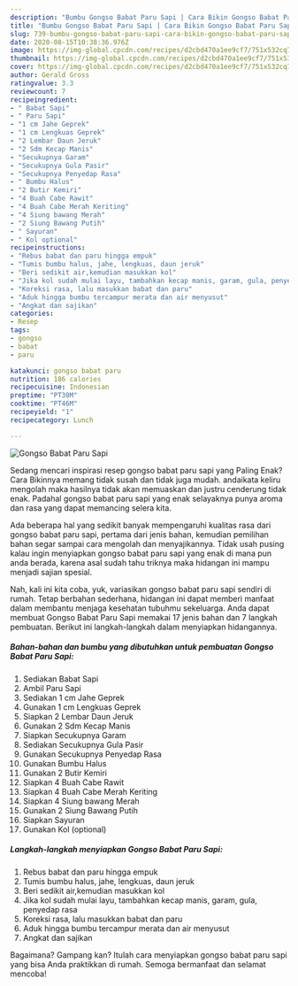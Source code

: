 ```yaml
---
description: "Bumbu Gongso Babat Paru Sapi | Cara Bikin Gongso Babat Paru Sapi Yang Lezat Sekali"
title: "Bumbu Gongso Babat Paru Sapi | Cara Bikin Gongso Babat Paru Sapi Yang Lezat Sekali"
slug: 739-bumbu-gongso-babat-paru-sapi-cara-bikin-gongso-babat-paru-sapi-yang-lezat-sekali
date: 2020-08-15T10:38:36.976Z
image: https://img-global.cpcdn.com/recipes/d2cbd470a1ee9cf7/751x532cq70/gongso-babat-paru-sapi-foto-resep-utama.jpg
thumbnail: https://img-global.cpcdn.com/recipes/d2cbd470a1ee9cf7/751x532cq70/gongso-babat-paru-sapi-foto-resep-utama.jpg
cover: https://img-global.cpcdn.com/recipes/d2cbd470a1ee9cf7/751x532cq70/gongso-babat-paru-sapi-foto-resep-utama.jpg
author: Gerald Gross
ratingvalue: 3.3
reviewcount: 7
recipeingredient:
- " Babat Sapi"
- " Paru Sapi"
- "1 cm Jahe Geprek"
- "1 cm Lengkuas Geprek"
- "2 Lembar Daun Jeruk"
- "2 Sdm Kecap Manis"
- "Secukupnya Garam"
- "Secukupnya Gula Pasir"
- "Secukupnya Penyedap Rasa"
- " Bumbu Halus"
- "2 Butir Kemiri"
- "4 Buah Cabe Rawit"
- "4 Buah Cabe Merah Keriting"
- "4 Siung bawang Merah"
- "2 Siung Bawang Putih"
- " Sayuran"
- " Kol optional"
recipeinstructions:
- "Rebus babat dan paru hingga empuk"
- "Tumis bumbu halus, jahe, lengkuas, daun jeruk"
- "Beri sedikit air,kemudian masukkan kol"
- "Jika kol sudah mulai layu, tambahkan kecap manis, garam, gula, penyedap rasa"
- "Koreksi rasa, lalu masukkan babat dan paru"
- "Aduk hingga bumbu tercampur merata dan air menyusut"
- "Angkat dan sajikan"
categories:
- Resep
tags:
- gongso
- babat
- paru

katakunci: gongso babat paru 
nutrition: 186 calories
recipecuisine: Indonesian
preptime: "PT30M"
cooktime: "PT46M"
recipeyield: "1"
recipecategory: Lunch

---
```



![Gongso Babat Paru Sapi](https://img-global.cpcdn.com/recipes/d2cbd470a1ee9cf7/751x532cq70/gongso-babat-paru-sapi-foto-resep-utama.jpg)

Sedang mencari inspirasi resep gongso babat paru sapi yang Paling Enak? Cara Bikinnya memang tidak susah dan tidak juga mudah. andaikata keliru mengolah maka hasilnya tidak akan memuaskan dan justru cenderung tidak enak. Padahal gongso babat paru sapi yang enak selayaknya punya aroma dan rasa yang dapat memancing selera kita.



Ada beberapa hal yang sedikit banyak mempengaruhi kualitas rasa dari gongso babat paru sapi, pertama dari jenis bahan, kemudian pemilihan bahan segar sampai cara mengolah dan menyajikannya. Tidak usah pusing kalau ingin menyiapkan gongso babat paru sapi yang enak di mana pun anda berada, karena asal sudah tahu triknya maka hidangan ini mampu menjadi sajian spesial.


Nah, kali ini kita coba, yuk, variasikan gongso babat paru sapi sendiri di rumah. Tetap berbahan sederhana, hidangan ini dapat memberi manfaat dalam membantu menjaga kesehatan tubuhmu sekeluarga. Anda dapat membuat Gongso Babat Paru Sapi memakai 17 jenis bahan dan 7 langkah pembuatan. Berikut ini langkah-langkah dalam menyiapkan hidangannya.

<!--inarticleads1-->

##### Bahan-bahan dan bumbu yang dibutuhkan untuk pembuatan Gongso Babat Paru Sapi:

1. Sediakan  Babat Sapi
1. Ambil  Paru Sapi
1. Sediakan 1 cm Jahe Geprek
1. Gunakan 1 cm Lengkuas Geprek
1. Siapkan 2 Lembar Daun Jeruk
1. Gunakan 2 Sdm Kecap Manis
1. Siapkan Secukupnya Garam
1. Sediakan Secukupnya Gula Pasir
1. Gunakan Secukupnya Penyedap Rasa
1. Gunakan  Bumbu Halus
1. Gunakan 2 Butir Kemiri
1. Siapkan 4 Buah Cabe Rawit
1. Siapkan 4 Buah Cabe Merah Keriting
1. Siapkan 4 Siung bawang Merah
1. Gunakan 2 Siung Bawang Putih
1. Siapkan  Sayuran
1. Gunakan  Kol (optional)




<!--inarticleads2-->

##### Langkah-langkah menyiapkan Gongso Babat Paru Sapi:

1. Rebus babat dan paru hingga empuk
1. Tumis bumbu halus, jahe, lengkuas, daun jeruk
1. Beri sedikit air,kemudian masukkan kol
1. Jika kol sudah mulai layu, tambahkan kecap manis, garam, gula, penyedap rasa
1. Koreksi rasa, lalu masukkan babat dan paru
1. Aduk hingga bumbu tercampur merata dan air menyusut
1. Angkat dan sajikan




Bagaimana? Gampang kan? Itulah cara menyiapkan gongso babat paru sapi yang bisa Anda praktikkan di rumah. Semoga bermanfaat dan selamat mencoba!
